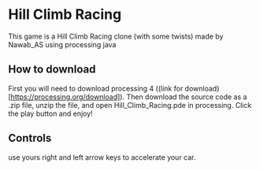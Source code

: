 # Hill Climb Racing
This game is a Hill Climb Racing clone (with some twists) made by Nawab_AS using processing java

## How to download
First you will need to download processing 4 ((link for download)[https://processing.org/download]). Then download the source code as a .zip file, unzip the file, and open Hill_Climb_Racing.pde in processing. Click the play button and enjoy!

## Controls
use yours right and left arrow keys to accelerate your car.